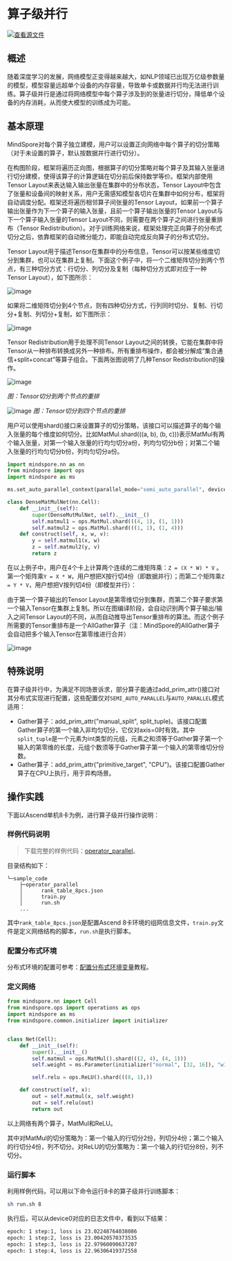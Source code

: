 # 算子级并行

[![查看源文件](https://mindspore-website.obs.cn-north-4.myhuaweicloud.com/website-images/r1.11/resource/_static/logo_source.png)](https://gitee.com/mindspore/docs/blob/r1.11/tutorials/experts/source_zh_cn/parallel/operator_parallel.md)

## 概述

随着深度学习的发展，网络模型正变得越来越大，如NLP领域已出现万亿级参数量的模型，模型容量远超单个设备的内存容量，导致单卡或数据并行均无法进行训练。算子级并行是通过将网络模型中每个算子涉及到的张量进行切分，降低单个设备的内存消耗，从而使大模型的训练成为可能。

## 基本原理

MindSpore对每个算子独立建模，用户可以设置正向网络中每个算子的切分策略（对于未设置的算子，默认按数据并行进行切分）。

在构图阶段，框架将遍历正向图，根据算子的切分策略对每个算子及其输入张量进行切分建模，使得该算子的计算逻辑在切分前后保持数学等价。框架内部使用Tensor Layout来表达输入输出张量在集群中的分布状态，Tensor Layout中包含了张量和设备间的映射关系，用户无需感知模型各切片在集群中如何分布，框架将自动调度分配。框架还将遍历相邻算子间张量的Tensor Layout，如果前一个算子输出张量作为下一个算子的输入张量，且前一个算子输出张量的Tensor Layout与下一个算子输入张量的Tensor Layout不同，则需要在两个算子之间进行张量重排布（Tensor Redistribution）。对于训练网络来说，框架处理完正向算子的分布式切分之后，依靠框架的自动微分能力，即能自动完成反向算子的分布式切分。

Tensor Layout用于描述Tensor在集群中的分布信息，Tensor可以按某些维度切分到集群，也可以在集群上复制。下面这个例子中，将一个二维矩阵切分到两个节点，有三种切分方式：行切分、列切分及复制（每种切分方式即对应于一种Tensor Layout），如下图所示：

![image](images/operator_parallel_image_0_zh.png)

如果将二维矩阵切分到4个节点，则有四种切分方式，行列同时切分、复制、行切分+复制、列切分+复制，如下图所示：

![image](images/operator_parallel_image_1_zh.png)

Tensor Redistribution用于处理不同Tensor Layout之间的转换，它能在集群中将Tensor从一种排布转换成另外一种排布。所有重排布操作，都会被分解成“集合通信+split+concat”等算子组合。下面两张图说明了几种Tensor Redistribution的操作。

![image](images/operator_parallel_image_2_zh.png)

*图：Tensor切分到两个节点的重排*

![image](images/operator_parallel_image_3_zh.png)
*图：Tensor切分到四个节点的重排*

用户可以使用shard()接口来设置算子的切分策略，该接口可以描述算子的每个输入张量的每个维度如何切分。比如MatMul.shard(((a, b), (b, c)))表示MatMul有两个输入张量，对第一个输入张量的行均匀切分a份，列均匀切分b份；对第二个输入张量的行均匀切分b份，列均匀切分a份。

```python
import mindspore.nn as nn
from mindspore import ops
import mindspore as ms

ms.set_auto_parallel_context(parallel_mode="semi_auto_parallel", device_num=4)

class DenseMatMulNet(nn.Cell):
    def __init__(self):
        super(DenseMutMulNet, self).__init__()
        self.matmul1 = ops.MatMul.shard(((4, 1), (1, 1)))
        self.matmul2 = ops.MatMul.shard(((1, 1), (1, 4)))
    def construct(self, x, w, v):
        y = self.matmul1(x, w)
        z = self.matmul2(y, v)
        return z
```

在以上例子中，用户在4个卡上计算两个连续的二维矩阵乘：`Z = (X * W) * V` 。第一个矩阵乘`Y = X * W`，用户想把X按行切4份（即数据并行）；而第二个矩阵乘`Z = Y * V`，用户想把V按列切4份（即模型并行）：

由于第一个算子输出的Tensor Layout是第零维切分到集群，而第二个算子要求第一个输入Tensor在集群上复制。所以在图编译阶段，会自动识别两个算子输出/输入之间Tensor Layout的不同，从而自动推导出Tensor重排布的算法。而这个例子所需要的Tensor重排布是一个AllGather算子（注：MindSpore的AllGather算子会自动把多个输入Tensor在第零维进行合并）

![image](images/operator_parallel_image_4_zh.png)

## 特殊说明

在算子级并行中，为满足不同场景诉求，部分算子能通过add_prim_attr()接口对其分布式实现进行配置，这些配置仅对`SEMI_AUTO_PARALLEL`与`AUTO_PARALLEL`模式适用：

- Gather算子：add_prim_attr("manual_split", split_tuple)。该接口配置Gather算子的第一个输入非均匀切分，它仅对axis=0时有效。其中`split_tuple`是一个元素为int类型的元组，元素之和须等于Gather算子第一个输入的第零维的长度，元组个数须等于Gather算子第一个输入的第零维切分份数。
- Gather算子：add_prim_attr("primitive_target", "CPU")。该接口配置Gather算子在CPU上执行，用于异构场景。

## 操作实践

下面以Ascend单机8卡为例，进行算子级并行操作说明：

### 样例代码说明

> 下载完整的样例代码：[operator_parallel](https://gitee.com/mindspore/docs/tree/r1.11/docs/sample_code/operator_parallel)。

目录结构如下：

```text
└─sample_code
    ├─operator_parallel
    │      rank_table_8pcs.json
    │      train.py
    │      run.sh
    ...
```

其中`rank_table_8pcs.json`是配置Ascend 8卡环境的组网信息文件，`train.py`文件是定义网络结构的脚本，`run.sh`是执行脚本。

### 配置分布式环境

分布式环境的配置可参考：[配置分布式环境变量](https://www.mindspore.cn/tutorials/experts/zh-CN/r1.11/parallel/train_ascend.html#配置分布式环境变量)教程。

### 定义网络

```python
from mindspore.nn import Cell
from mindspore.ops import operations as ops
import mindspore as ms
from mindspore.common.initializer import initializer


class Net(Cell):
    def __init__(self):
        super().__init__()
        self.matmul = ops.MatMul().shard(((2, 4), (4, 1)))
        self.weight = ms.Parameter(initializer("normal", [32, 16]), "w1")

        self.relu = ops.ReLU().shard(((8, 1),))

    def construct(self, x):
        out = self.matmul(x, self.weight)
        out = self.relu(out)
        return out
```

以上网络有两个算子，MatMul和ReLU。

其中对MatMul的切分策略为：第一个输入的行切分2份，列切分4份；第二个输入的行切分4份，列不切分。对ReLU的切分策略为：第一个输入的行切分8份，列不切分。

### 运行脚本

利用样例代码，可以用以下命令运行8卡的算子级并行训练脚本：

```bash
sh run.sh 8
```

执行后，可以从device0对应的日志文件中，看到以下结果：

```bash
epoch: 1 step:1, loss is 23.02248764038086
epoch: 1 step:2, loss is 23.00420570373535
epoch: 1 step:3, loss is 22.97960090637207
epoch: 1 step:4, loss is 22.96306419372558
```
